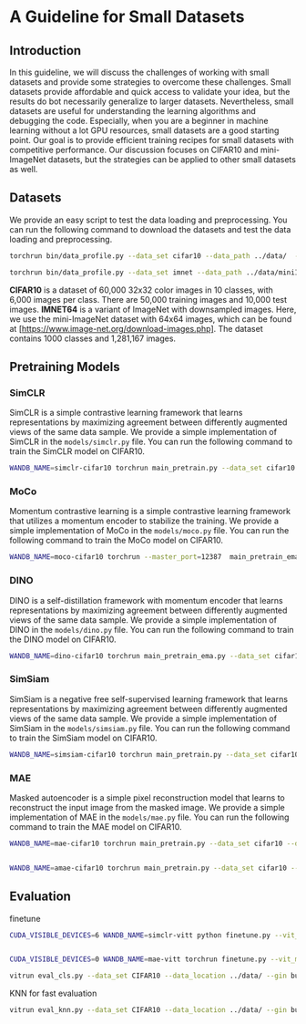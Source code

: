 # A Guideline for Small Datasets

## Introduction
In this guideline, we will discuss the challenges of working with small datasets and provide some strategies to overcome these challenges. Small datasets provide affordable and quick access to validate your idea, but the results do bot necessarily generalize to larger datasets. Nevertheless, small datasets are useful for understanding the learning algorithms and debugging the code. Especially, when you are a beginner in machine learning without a lot GPU resources, small datasets are a good starting point. Our goal is to provide efficient training recipes for small datasets with competitive performance. Our discussion focuses on CIFAR10 and mini-ImageNet datasets, but the strategies can be applied to other small datasets as well.

## Datasets

We provide an easy script to test the data loading and preprocessing. You can run the following command to download the datasets and test the data loading and preprocessing.

```bash
torchrun bin/data_profile.py --data_set cifar10 --data_path ../data/  --gin SimpleAugmentation.img_size=32 --export outputs/cifar10.txt

torchrun bin/data_profile.py --data_set imnet --data_path ../data/miniImagenet/ --gin SimpleAugmentation.img_size=64 --export outputs/imnet.txt 
```

**CIFAR10** is a dataset of 60,000 32x32 color images in 10 classes, with 6,000 images per class. There are 50,000 training images and 10,000 test images.
**IMNET64** is a variant of ImageNet with downsampled images. Here, we use the mini-ImageNet dataset with 64x64 images, which can be found at [https://www.image-net.org/download-images.php]. The dataset contains 1000 classes and 1,281,167 images.

## Pretraining Models

### SimCLR 
SimCLR is a simple contrastive learning framework that learns representations by maximizing agreement between differently augmented views of the same data sample. We provide a simple implementation of SimCLR in the `models/simclr.py` file. You can run the following command to train the SimCLR model on CIFAR10.

```bash
WANDB_NAME=simclr-cifar10 torchrun main_pretrain.py --data_set cifar10 --data_path ../data/  --batch_size 128 --epochs=100 --warmup_epochs=10 --ckpt_freq 100 --opt lion --blr=1e-4  --cfgs configs/cifar.gin configs/vitt.gin --gin build_model.model_fn=@SimCLR SimCLR.embed_dim=192
```

### MoCo
Momentum contrastive learning is a simple contrastive learning framework that utilizes a momentum encoder to stabilize the training. We provide a simple implementation of MoCo in the `models/moco.py` file. You can run the following command to train the MoCo model on CIFAR10.

```bash
WANDB_NAME=moco-cifar10 torchrun --master_port=12387  main_pretrain_ema.py --data_set cifar10 --data_path ../data/  --batch_size 128 --epochs=100 --warmup_epochs=10 --ckpt_freq 100 --opt lion --blr=1e-4  --cfgs configs/cifar.gin configs/vitt.gin --gin build_model.model_fn=@MoCo MoCo.embed_dim=192 MoCo.mlp_dim=512 MoCo.out_dir=128
```

### DINO
DINO is a self-distillation framework with momentum encoder that learns representations by maximizing agreement between differently augmented views of the same data sample. We provide a simple implementation of DINO in the `models/dino.py` file. You can run the following command to train the DINO model on CIFAR10.

```bash
WANDB_NAME=dino-cifar10 torchrun main_pretrain_ema.py --data_set cifar10 --data_path ../data/  --batch_size 128 --epochs=100 --warmup_epochs=10 --ckpt_freq 100 --opt lion --blr=1e-4  --cfgs configs/cifar.gin configs/vitt.gin --gin build_model.model_fn=@DINO DINO.embed_dim=192 DINO.out_dim=10000 -m 0.99
```

### SimSiam
SimSiam is a negative free self-supervised learning framework that learns representations by maximizing agreement between differently augmented views of the same data sample. We provide a simple implementation of SimSiam in the `models/simsiam.py` file. You can run the following command to train the SimSiam model on CIFAR10.

```bash
WANDB_NAME=simsiam-cifar10 torchrun main_pretrain.py --data_set cifar10 --data_path ../data/  --batch_size 128 --epochs=100 --warmup_epochs=10 --ckpt_freq 100 --opt lion --blr=1e-4  --cfgs configs/cifar.gin configs/vitt.gin --gin build_model.model_fn=@SimSiam SimSiam.embed_dim=192 SimSiam.proj_dim=192 SimSiam.mlp_dim=96
```


### MAE
Masked autoencoder is a simple pixel reconstruction model that learns to reconstruct the input image from the masked image. We provide a simple implementation of MAE in the `models/mae.py` file. You can run the following command to train the MAE model on CIFAR10.

```bash
WANDB_NAME=mae-cifar10 torchrun main_pretrain.py --data_set cifar10 --data_path ../data/  --batch_size 512 --epochs=400 --warmup_epochs=40 --ckpt_freq 100 --opt lion --blr=1e-4  --cfgs configs/cifar.gin --gin build_model.model_fn=@mae_tiny build_model.patch_size=4 build_model.img_size=32


WANDB_NAME=amae-cifar10 torchrun main_pretrain.py --data_set cifar10 --data_path ../data/  --batch_size 512 --epochs=400 --warmup_epochs=40 --ckpt_freq 100 --opt lion --blr=1e-4  --cfgs configs/cifar.gin --gin build_model.model_fn=@amae_tiny build_model.patch_size=4 build_model.img_size=32 build_model.decoder_patch_size=2 
```


## Evaluation

finetune
```bash
CUDA_VISIBLE_DEVICES=6 WANDB_NAME=simclr-vitt python finetune.py --vit_mlp_ratio=4 --opt lion --lr=5e-5  -w ../FastSSL/outputs/simclr-cifar10-s0/weights.pth --prefix='backbone.(.*)'  


CUDA_VISIBLE_DEVICES=0 WANDB_NAME=mae-vitt torchrun finetune.py --vit_mlp_ratio=4 --opt lion --lr 1e-4 -w ../FastSSL/outputs/mae-cifar10/weights.pth 

vitrun eval_cls.py --data_set CIFAR10 --data_location ../data/ --gin build_model.model_name=\'vit_tiny_patch16_224\'  build_model.patch_size=4 build_model.img_size=32 --input_size=32 --prefix='backbone.(.*)'


```

KNN for fast evaluation
```bash
vitrun eval_knn.py --data_set CIFAR10 --data_location ../data/ --gin build_model.model_name=\'vit_tiny_patch16_224\'  build_model.patch_size=4 build_model.global_pool=\'avg\' build_model.img_size=32 --input_size=32  --prefix='<regex>' -w '<weight>'
```
